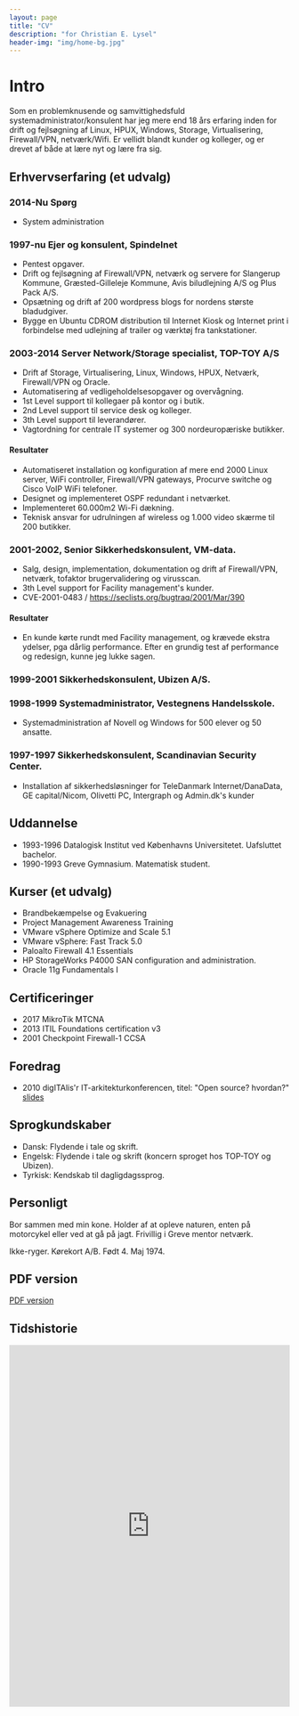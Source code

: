 ```yaml
---
layout: page
title: "CV"
description: "for Christian E. Lysel"
header-img: "img/home-bg.jpg"
---
```

# Intro
Som en problemknusende og samvittighedsfuld systemadministrator/konsulent har jeg mere end 18 års erfaring inden for drift og fejlsøgning af Linux, HPUX, Windows, Storage, Virtualisering, Firewall/VPN, netværk/Wifi. Er vellidt blandt kunder og kolleger, og er drevet af både at lære nyt og lære fra sig.

## Erhvervserfaring (et udvalg)

### 2014-Nu Spørg
  * System administration

### 1997-nu Ejer og konsulent, Spindelnet
  * Pentest opgaver.
  * Drift og fejlsøgning af Firewall/VPN, netværk og servere for Slangerup Kommune, Græsted-Gilleleje Kommune, Avis biludlejning A/S og Plus Pack A/S.
  * Opsætning og drift af 200 wordpress blogs for nordens største bladudgiver.
  * Bygge en Ubuntu CDROM distribution til Internet Kiosk og Internet print i forbindelse med udlejning af trailer og værktøj fra tankstationer.

### 2003-2014 Server Network/Storage specialist, TOP-TOY A/S
  * Drift af Storage, Virtualisering, Linux, Windows, HPUX, Netværk, Firewall/VPN og Oracle.
  * Automatisering af vedligeholdelsesopgaver og overvågning.
  * 1st Level support til kollegaer på kontor og i butik.
  * 2nd Level support til service desk og kolleger.
  * 3th Level support til leverandører.
  * Vagtordning for centrale IT systemer og 300 nordeuropæriske butikker.

#### Resultater
  * Automatiseret installation og konfiguration af mere end 2000 Linux server, WiFi controller, Firewall/VPN gateways,   Procurve switche og Cisco VoIP WiFi telefoner.
  * Designet og implementeret OSPF redundant i netværket.
  * Implementeret 60.000m2 Wi-Fi dækning.
  * Teknisk ansvar for udrulningen af wireless og 1.000 video skærme til 200 butikker.

### 2001-2002, Senior Sikkerhedskonsulent, VM-data.
  * Salg, design, implementation, dokumentation og drift af Firewall/VPN, netværk, tofaktor brugervalidering og virusscan.
  * 3th Level support for Facility management's kunder.
  * CVE-2001-0483 / https://seclists.org/bugtraq/2001/Mar/390

#### Resultater
  * En kunde kørte rundt med Facility management, og krævede ekstra ydelser, pga dårlig performance. Efter en grundig test af performance og redesign, kunne jeg lukke sagen.

### 1999-2001 Sikkerhedskonsulent, Ubizen A/S. 

### 1998-1999 Systemadministrator, Vestegnens Handelsskole.
  * Systemadministration af Novell og Windows for 500 elever og 50 ansatte.

### 1997-1997 Sikkerhedskonsulent, Scandinavian Security Center.
  * Installation af sikkerhedsløsninger for TeleDanmark Internet/DanaData, GE capital/Nicom, Olivetti PC, Intergraph og Admin.dk's kunder
 
## Uddannelse

  * 1993-1996 Datalogisk Institut ved Københavns Universitetet. Uafsluttet bachelor.
  * 1990-1993 Greve Gymnasium. Matematisk student.

## Kurser (et udvalg)

  * Brandbekæmpelse og Evakuering
  * Project Management Awareness Training
  * VMware vSphere Optimize and Scale 5.1
  * VMware vSphere: Fast Track 5.0
  * Paloalto Firewall 4.1 Essentials
  * HP StorageWorks P4000 SAN configuration and administration.
  * Oracle 11g Fundamentals I
 
## Certificeringer

  * 2017 MikroTik MTCNA
  * 2013 ITIL Foundations certification v3
  * 2001 Checkpoint Firewall-1 CCSA
 
## Foredrag

  * 2010 digITAlis'r IT-arkitekturkonferencen, titel: "Open source? hvordan?" [slides](/foredrag.pdf)
 
## Sprogkundskaber

  * Dansk: Flydende i tale og skrift.
  * Engelsk: Flydende i tale og skrift (koncern sproget hos TOP-TOY og Ubizen).
  * Tyrkisk: Kendskab til dagligdagssprog.
 
## Personligt

Bor sammen med min kone. Holder af at opleve naturen, enten på motorcykel eller ved at gå på jagt.
Frivillig i Greve mentor netværk.

Ikke-ryger. Kørekort A/B. Født 4. Maj 1974.

## PDF version

[PDF version](https://drive.google.com/file/d/0B0TUONfhnX--al9iYkpHWHJyeGc/edit?usp=sharing)

## Tidshistorie

<iframe src='https://cdn.knightlab.com/libs/timeline/latest/embed/index.html?source=0AkTUONfhnX--dDQ2WDByckpHOEplcVp4VGNEOWR3NFE&font=Bevan-PotanoSans&maptype=toner&lang=en&hash_bookmark=true&height=650' width='100%' height='650' frameborder='0'></iframe>

